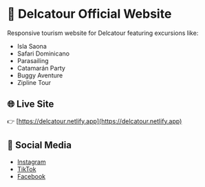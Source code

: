 # 🌴 Delcatour Official Website

Responsive tourism website for Delcatour featuring excursions like:
- Isla Saona
- Safari Dominicano
- Parasailing
- Catamarán Party
- Buggy Aventure
- Zipline Tour

## 🌐 Live Site
👉 [https://delcatour.netlify.app](https://delcatour.netlify.app)

## 🔗 Social Media
- [Instagram](https://www.instagram.com/delcatour?igsh=MXVpbGl5Zm1vYnJkcg==)
- [TikTok](https://www.tiktok.com/@delcatour.del.car?_t=ZS-8yH67xf0Jmu&_r=1)
- [Facebook](https://www.facebook.com/share/167a6Nyhei/?mibextid=wwXIfr)

